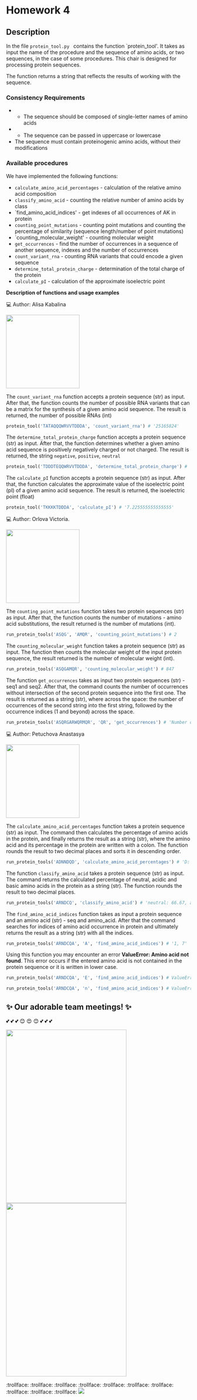 # Homework 4
## Description
In the file `protein_tool.py ` contains the function `protein_tool'. It takes as input the name of the procedure and the sequence of amino acids, or two sequences, in the case of some procedures. This chair is designed for processing protein sequences.

The function returns a string that reflects the results of working with the sequence.

### Consistency Requirements

- - The sequence should be composed of single-letter names of amino acids
- - The sequence can be passed in uppercase or lowercase
- The sequence must contain proteinogenic amino acids, without their modifications

### Available procedures 

We have implemented the following functions:

- `calculate_amino_acid_percentages` - calculation of the relative amino acid composition
- `classify_amino_acid` - counting the relative number of amino acids by class
- `find_amino_acid_indices' - get indexes of all occurrences of AK in protein
- `counting_point_mutations` - counting point mutations and counting the percentage of similarity (sequence length/number of point mutations)
- `counting_molecular_weight' - counting molecular weight
- `get_occurrences` - find the number of occurrences in a sequence of another sequence, indexes and the number of occurrences
- `count_variant_rna` - counting RNA variants that could encode a given sequence
- `determine_total_protein_charge` - determination of the total charge of the protein
- `calculate_pI` - calculation of the approximate isoelectric point


**Description of functions and usage examples**

:computer: Author: Alisa Kabalina

<img src="https://i.pinimg.com/originals/90/89/ab/9089ab65566a39fa1f9a7ef1f1426ab4.jpg" width="200" height="200">

The `count_variant_rna` function accepts a protein sequence (str) as input. After that, the function counts the number of possible RNA variants that can be a matrix for the synthesis of a given amino acid sequence. The result is returned, the number of possible RNAs (int)
```python
protein_tool('TATAQQQWRVVTDDDA', 'count_variant_rna') # '25165824'
```

The `determine_total_protein_charge` function accepts a protein sequence (str) as input. After that, the function determines whether a given amino acid sequence is positively negatively charged or not charged. The result is returned, the string `negative`, `positive`, `neutral`
```python
protein_tool('TDDDTEQQWRVVTDDDA', 'determine_total_protein_charge') # 'negative'
```

The `calculate_pI` function accepts a protein sequence (str) as input. After that, the function calculates the approximate value of the isoelectric point (pI) of a given amino acid sequence. The result is returned, the isoelectric point (float)
```python
protein_tool('TKKKKTDDDA', 'calculate_pI') # '7.225555555555555'
```

:computer: Author: Orlova Victoria.

<img src="https://www.meme-arsenal.com/memes/6e7a90e11e31bbe40c15cdff7e442c92.jpg" width="200" height="200">


The `counting_point_mutations` function takes two protein sequences (str) as input. After that, the function counts the number of mutations - amino acid substitutions, the result returned is the number of mutations (int).
```python
run_protein_tools('ASQG', 'AMQR', 'counting_point_mutations') # 2
```

The `counting_molecular_weight` function takes a protein sequence (str) as input. The function then counts the molecular weight of the input protein sequence, the result returned is the number of molecular weight (int).
```python
run_protein_tools('ASQGAMQR', 'counting_molecular_weight') # 847
```

The function `get_occurrences` takes as input two protein sequences (str) - seq1 and seq2. After that, the command counts the number of occurrences without intersection of the second protein sequence into the first one. The result is returned as a string (str), where across the space: the number of occurrences of the second string into the first string, followed by the occurrence indices (1 and beyond) across the space.
```python
run_protein_tools('ASQRGARWQRMQR', 'QR', 'get_occurrences') # 'Number of occurrences: 3; indexes: 3, 9, 12'
```


:computer: Author: Petuchova Anastasya

<img src="https://www.meme-arsenal.com/memes/f07e3014f46a7e8f107c35f3bfc446a6.jpg" width="200" height="200">


The `calculate_amino_acid_percentages` function takes a protein sequence (str) as input. The command then calculates the percentage of amino acids in the protein, and finally returns the result as a string (str), where the amino acid and its percentage in the protein are written with a colon. The function rounds the result to two decimal places and sorts it in descending order.
```python
run_protein_tools('ADNNDQD', 'calculate_amino_acid_percentages') # 'D: 42.86, N: 28.57, A: 14.29, Q: 14.29'
```

The function `classify_amino_acid` takes a protein sequence (str) as input. The command returns the calculated percentage of neutral, acidic and basic amino acids in the protein as a string (str). The function rounds the result to two decimal places.
```python
run_protein_tools('ARNDCQ', 'classify_amino_acid') # 'neutral: 66.67, acidic: 16.67, basic: 16.67'
```

The `find_amino_acid_indices` function takes as input a protein sequence and an amino acid (str) - seq and amino_acid. After that the command searches for indices of amino acid occurrence in protein and ultimately returns the result as a string (str) with all the indices.
```python
run_protein_tools('ARNDCQA', 'A', 'find_amino_acid_indices') # '1, 7'
```
Using this function you may encounter an error **ValueError: Amino acid not found**.
This error occurs if the entered amino acid is not contained in the protein sequence or it is written in lower case.
```python
run_protein_tools('ARNDCQA', 'E', 'find_amino_acid_indices') # ValueError: Amino acid not found
```
```python
run_protein_tools('ARNDCQA', 'n', 'find_amino_acid_indices') # ValueError: Amino acid not found
```


## :sparkles: Our adorable team meetings! :sparkles:
:two_hearts: :two_hearts: :two_hearts: :blush: :heart_eyes: :blush: :two_hearts: :two_hearts: :two_hearts:

<img src="meeting.jpg" width="328" height="472"> <img src="meeting1.jpg" width="328" height="472">




:trollface: :trollface: :trollface: :trollface: :trollface: :trollface: :trollface: :trollface: :trollface: :trollface: 
<img src="pls_give_us.jpg">
